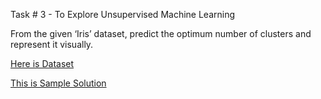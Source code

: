 Task # 3 - To Explore Unsupervised
Machine Learning

From the given ‘Iris’ dataset, predict the optimum number of
clusters and represent it visually.

[Here is Dataset](https://drive.google.com/file/d/11Iq7YvbWZbt8VXjfm06brx66b10YiwK-/view?usp=sharing)

[This is Sample Solution](https://drive.google.com/file/d/1Yjz8dzSbpAPwJdcVb20eFWniIDbs6ZH7/view?usp=sharing)
